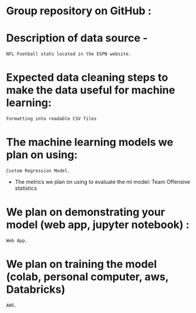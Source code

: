# Group repository on GitHub : 

# Description of data source - 
    NFL Football stats located in the ESPN website.
# Expected data cleaning steps to make the data useful for machine learning:
    Formatting into readable CSV files 
# The machine learning models we plan on using:
    Custom Regression Model.
* The metrics we plan on using to evaluate the ml model: 
    Team Offensive statistics
# We plan on demonstrating your model (web app, jupyter notebook) :
    Web App.
# We plan on training the model (colab, personal computer, aws, Databricks)
    AWS.
